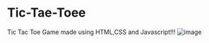# Tic-Tae-Toee
Tic Tac Toe Game made using HTML,CSS and Javascript!!!
![image](https://github.com/akv-dev339/Tic-Tae-Toee/assets/145776250/be1fa776-8498-4ea9-a995-f5358021522c)
